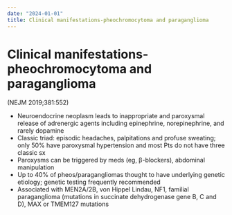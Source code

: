```yaml
---
date: "2024-01-01"
title: Clinical manifestations-pheochromocytoma and paraganglioma
---
```


# Clinical manifestations-pheochromocytoma and paraganglioma
 (NEJM 2019;381:552)
* Neuroendocrine neoplasm leads to inappropriate and paroxysmal release of adrenergic agents including epinephrine, norepinephrine, and rarely dopamine
* Classic triad: episodic headaches, palpitations and profuse sweating; only 50% have paroxysmal hypertension and most Pts do not have three classic sx
* Paroxysms can be triggered by meds (eg, β-blockers), abdominal manipulation
* Up to 40% of pheos/paragangliomas thought to have underlying genetic etiology; genetic testing frequently recommended
* Associated with MEN2A/2B, von Hippel Lindau, NF1, familial paraganglioma (mutations in succinate dehydrogenase gene B, C and D), MAX or TMEM127 mutations
